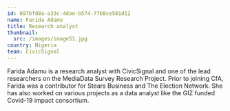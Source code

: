 ```yaml
---
id: 697bfd8a-a33c-4dae-b574-77b8ce581d12
name: Farida Adamu
title: Research analyst
thumbnail:
  src: /images/image51.jpg
country: Nigeria
team: CivicSignal
---
```


Farida Adamu is a research analyst with CivicSignal and one of the lead researchers on the MediaData Survey Research Project. Prior to joining CfA, Farida was a contributor for Stears Business and The Election Network. She has also worked on various projects as a data analyst like the GIZ funded Covid-19 impact consortium.
